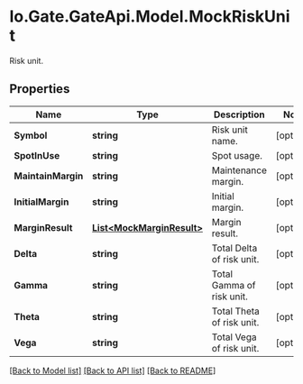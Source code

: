 
# Io.Gate.GateApi.Model.MockRiskUnit

Risk unit.

## Properties

Name | Type | Description | Notes
------------ | ------------- | ------------- | -------------
**Symbol** | **string** | Risk unit name. | [optional] 
**SpotInUse** | **string** | Spot usage. | [optional] 
**MaintainMargin** | **string** | Maintenance margin. | [optional] 
**InitialMargin** | **string** | Initial margin. | [optional] 
**MarginResult** | [**List&lt;MockMarginResult&gt;**](MockMarginResult.md) | Margin result. | [optional] 
**Delta** | **string** | Total Delta of risk unit. | [optional] 
**Gamma** | **string** | Total Gamma of risk unit. | [optional] 
**Theta** | **string** | Total Theta of risk unit. | [optional] 
**Vega** | **string** | Total Vega of risk unit. | [optional] 

[[Back to Model list]](../README.md#documentation-for-models)
[[Back to API list]](../README.md#documentation-for-api-endpoints)
[[Back to README]](../README.md)
